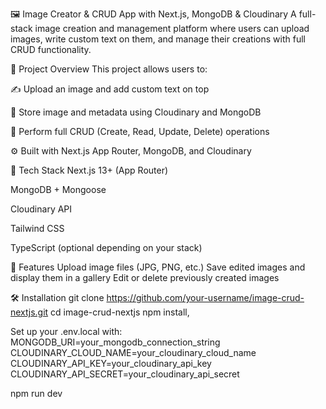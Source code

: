 🖼️ Image Creator & CRUD App with Next.js, MongoDB & Cloudinary
A full-stack image creation and management platform where users can upload images, write custom text on them, and manage their creations with full CRUD functionality.

🚀 Project Overview
This project allows users to:

✍️ Upload an image and add custom text on top

📂 Store image and metadata using Cloudinary and MongoDB

🔁 Perform full CRUD (Create, Read, Update, Delete) operations

⚙️ Built with Next.js App Router, MongoDB, and Cloudinary


🧠 Tech Stack
Next.js 13+ (App Router)

MongoDB + Mongoose

Cloudinary API

Tailwind CSS

TypeScript (optional depending on your stack)

📸 Features
Upload image files (JPG, PNG, etc.)
Save edited images and display them in a gallery
Edit or delete previously created images

🛠️ Installation
git clone https://github.com/your-username/image-crud-nextjs.git
cd image-crud-nextjs
npm install,

Set up your .env.local with:
MONGODB_URI=your_mongodb_connection_string
CLOUDINARY_CLOUD_NAME=your_cloudinary_cloud_name
CLOUDINARY_API_KEY=your_cloudinary_api_key
CLOUDINARY_API_SECRET=your_cloudinary_api_secret

npm run dev
